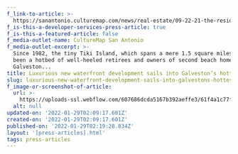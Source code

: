 ```yaml
---
f_link-to-article: >-
  https://sanantonio.culturemap.com/news/real-estate/09-22-21-the-residences-at-tiki-island-galveston-for-sale-nan-properties-sa/
f_is-this-a-developer-services-press-article: true
f_is-this-a-featured-article: false
f_media-outlet-name: CultureMap San Antonio
f_media-outlet-excerpt: >-
  Since 1982, the tiny Tiki Island, which spans a mere 1.5 square miles, has
  been a hotbed of well-heeled retirees and owners of second beach homes in
  Galveston...
title: Luxurious new waterfront development sails into Galveston’s hottest island
slug: luxurious-new-waterfront-development-sails-into-galvestons-hottest-island
f_image-or-screenshot-of-article:
  url: >-
    https://uploads-ssl.webflow.com/607686dcda5167b392aeffe3/61f4a1c77f6caa3ba6820517_Screen%20Shot%202022-01-21%20at%2010.04.08%20AM.png
  alt: null
updated-on: '2022-01-29T02:09:17.601Z'
created-on: '2022-01-29T02:09:17.601Z'
published-on: '2022-01-29T02:19:28.834Z'
layout: '[press-articles].html'
tags: press-articles
---
```



